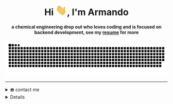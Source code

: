 <div align="center">
<h1 align="center">Hi <img width="35" src="https://github.com/1999AZZAR/1999AZZAR/blob/main/resources/img/waving.gif">, I'm Armando</h1>
<h4 align="center">a chemical engineering drop out who loves coding and is focused on backend development, see my <a href="./assets/doc/ArmandoArenasResume.pdf" target="_blank">resume</a> for more</h4>
</div>

<div align="center">
  <a href="https://1999azzar.github.io/1999AZZAR/">
  <img  src="https://github.com/1999AZZAR/1999AZZAR/blob/main/resources/img/grid-snake.svg"
       alt="snake" /></a>
</div>

---

<details>
  <summary>☎️ contact me</summary>
<div>
  <samp>
    <h2 align="center">you can reach me by:</h2>
    <p align="center">
      <br/>
      <a href="https://www.linkedin.com/in/armando-arenas" target="blank"><img align="center"
         src="https://img.shields.io/badge/linkedin-%231DA1F2.svg?style=for-the-badge&logo=linkedin&logoColor=white"
         alt="armando" height="30"/></a>
      <a href="https://www.facebook.com/armando.arenassanchez/" target="blank"><img align="center"
         src="https://img.shields.io/badge/facebook-4267B2.svg?style=for-the-badge&logo=facebook&logoColor=white"
         alt="armando" height="30"/></a>
      <a href="mailto:armandoarenass18@gmail.com" target="blank"><img align="center"
         src="https://img.shields.io/badge/gmail-EA4335.svg?style=for-the-badge&logo=gmail&logoColor=white"
         alt="armando" height="30"/></a>
    </p>
  <p align="center">
      <a href="https://www.instagram.com/armandoarenassanchez/" target="blank"><img align="center"
         src="https://img.shields.io/badge/instagram-%23E4405F.svg?style=for-the-badge&logo=Instagram&logoColor=white"
         alt="azzar" height="30"/></a>
      <a href="https://wa.me/+573023596825" target="blank"><img align="center"
         src="https://img.shields.io/badge/whatsapp-4B7F1.svg?style=for-the-badge&logo=whatsapp&logoColor=white"
         alt="azzar" height="30"/></a>
      <a href="https://twitter.com/armandoarenass0" target="blank"><img align="center"
         src="https://img.shields.io/badge/twitter-1DA1F2.svg?style=for-the-badge&logo=twitter&logoColor=white"
         alt="azzar" height="30"/></a>
      <br>
    </p>
  </samp>
</div>
</details>

<details>
  
<details> 
  <summary>💻 GitHub Profile Stats</summary>
  <div>
  <samp>
    <h2 align="center"> Github stats </h2>
      <br/>
    <details open>
  <summary><h3>Languages</h3></summary>
            <p align="center">
        <a href="https://github.com/ArmandoTech/">
          <img src="https://github-readme-stats.vercel.app/api/top-langs/?username=ArmandoTech&langs_count=6&theme=gruvbox&layout=compact&hide_border=true"
          alt="ArmandoTech :: overall Top Langs " /></a>
      </p>
        <p align="center">
          <a href="https://github.com/ArmandoTech/">
          <img width="45%" src="https://github-profile-summary-cards.vercel.app/api/cards/repos-per-language?username=ArmandoTech&theme=gruvbox&layout=compact&hide_border=true"
          alt="ArmandoTech :: Top Langs by repo" />
          <img width="45%" src="https://github-profile-summary-cards.vercel.app/api/cards/most-commit-language?username=ArmandoTech&theme=gruvbox&layout=compact&hide_border=true"
          alt="ArmandoTech :: Top Langs by commit" />
          </a>
        </p>
</details>
    <details open>
  <summary><h3>stasistic</h3></summary>
        <p align="center">
          <a href="https://github.com/ArmandoTech/">
          <img width="49.5%" src="https://github-readme-stats.vercel.app/api?username=ArmandoTech&show_icons=true&theme=gruvbox&hide_border=true" />
          <img width="49.5%" src="https://github-readme-streak-stats.herokuapp.com/?user=ArmandoTech&theme=gruvbox&hide_border=true" />
          </a>
       </p>
     <br>
     </samp>
  </div>    
</details>

<details>
  <summary>📈 Latest Activity Graph</summary>
  <samp>
  <br/>
  <h2 align="center"> latest contribution </h2>
<a href="https://github.com/ashutosh00710/github-readme-activity-graph">
  <img alt="armando's Activity Graph" src="https://activity-graph.herokuapp.com/graph/?username=ArmandoTech&bg_color=000&color=fff&line=00E676&point=fff&hide_border=true" /></a>
  <br/>
  </samp>
  </details>
